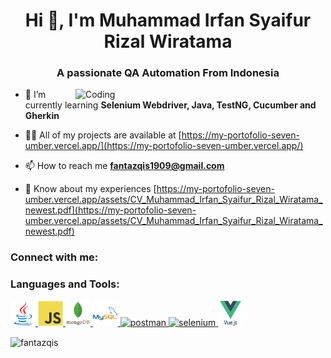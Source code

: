 <h1 align="center">Hi 👋, I'm Muhammad Irfan Syaifur Rizal Wiratama</h1>
<h3 align="center">A passionate QA Automation From Indonesia</h3>
<img align="right" alt="Coding" width="400" src="https://cdn.dribbble.com/users/1162077/screenshots/3848914/programmer.gif">

- 🌱 I’m currently learning **Selenium Webdriver, Java, TestNG, Cucumber and Gherkin**

- 👨‍💻 All of my projects are available at [https://my-portofolio-seven-umber.vercel.app/](https://my-portofolio-seven-umber.vercel.app/)

- 📫 How to reach me **fantazqis1909@gmail.com**

- 📄 Know about my experiences [https://my-portofolio-seven-umber.vercel.app/assets/CV_Muhammad_Irfan_Syaifur_Rizal_Wiratama_newest.pdf](https://my-portofolio-seven-umber.vercel.app/assets/CV_Muhammad_Irfan_Syaifur_Rizal_Wiratama_newest.pdf)

<h3 align="left">Connect with me:</h3>
<p align="left">
</p>

<h3 align="left">Languages and Tools:</h3>
<p align="left"> <a href="https://www.java.com" target="_blank" rel="noreferrer"> <img src="https://raw.githubusercontent.com/devicons/devicon/master/icons/java/java-original.svg" alt="java" width="40" height="40"/> </a> <a href="https://developer.mozilla.org/en-US/docs/Web/JavaScript" target="_blank" rel="noreferrer"> <img src="https://raw.githubusercontent.com/devicons/devicon/master/icons/javascript/javascript-original.svg" alt="javascript" width="40" height="40"/> </a> <a href="https://www.mongodb.com/" target="_blank" rel="noreferrer"> <img src="https://raw.githubusercontent.com/devicons/devicon/master/icons/mongodb/mongodb-original-wordmark.svg" alt="mongodb" width="40" height="40"/> </a> <a href="https://www.mysql.com/" target="_blank" rel="noreferrer"> <img src="https://raw.githubusercontent.com/devicons/devicon/master/icons/mysql/mysql-original-wordmark.svg" alt="mysql" width="40" height="40"/> </a> <a href="https://postman.com" target="_blank" rel="noreferrer"> <img src="https://www.vectorlogo.zone/logos/getpostman/getpostman-icon.svg" alt="postman" width="40" height="40"/> </a> <a href="https://www.selenium.dev" target="_blank" rel="noreferrer"> <img src="https://raw.githubusercontent.com/detain/svg-logos/780f25886640cef088af994181646db2f6b1a3f8/svg/selenium-logo.svg" alt="selenium" width="40" height="40"/> </a> <a href="https://vuejs.org/" target="_blank" rel="noreferrer"> <img src="https://raw.githubusercontent.com/devicons/devicon/master/icons/vuejs/vuejs-original-wordmark.svg" alt="vuejs" width="40" height="40"/> </a> </p>

<p><img align="center" src="https://github-readme-stats.vercel.app/api/top-langs?username=fantazqis&show_icons=true&locale=en&layout=compact" alt="fantazqis" /></p>
